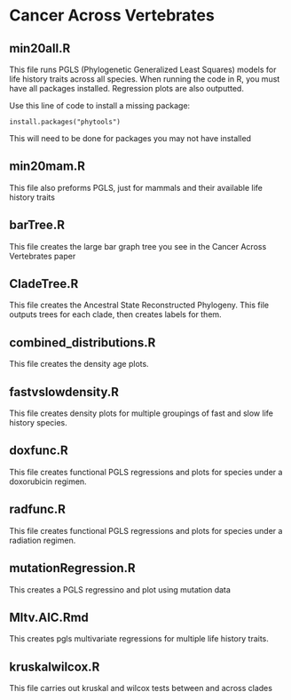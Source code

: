 # Cancer Across Vertebrates

## min20all.R
This file runs PGLS (Phylogenetic Generalized Least Squares) models for life history traits across all species. When running the code in R, you must have all packages installed.
Regression plots are also outputted.

Use this line of code to install a missing package: 

```
install.packages("phytools")
```

This will need to be done for packages you may not have installed


## min20mam.R
This file also preforms PGLS, just for mammals and their available life history traits

## barTree.R
This file creates the large bar graph tree you see in the Cancer Across Vertebrates paper

## CladeTree.R
This file creates the Ancestral State Reconstructed Phylogeny. This file outputs trees for each clade, then creates labels for them.

## combined_distributions.R
This file creates the density age plots.

## fastvslowdensity.R 
This file creates density plots for multiple groupings of fast and slow life history species.

## doxfunc.R 
This file creates functional PGLS regressions and plots for species under a doxorubicin regimen.

## radfunc.R
This file creates functional PGLS regressions and plots for species under a radiation regimen.

## mutationRegression.R
This creates a PGLS regressino and plot using mutation data

## Mltv.AIC.Rmd

This creates pgls multivariate regressions for multiple life history traits.

## kruskalwilcox.R
This file carries out kruskal and wilcox tests between and across clades


